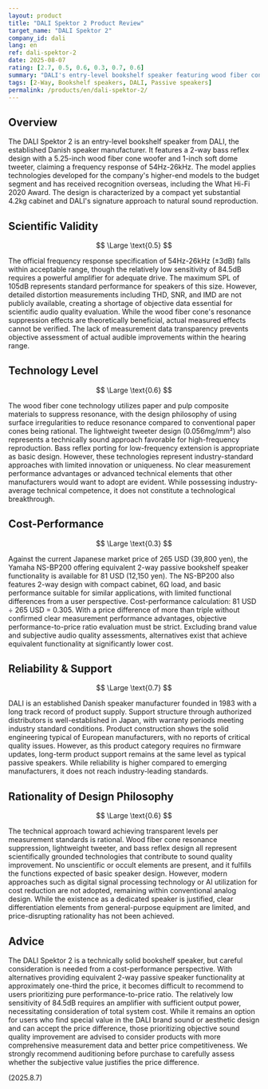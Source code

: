```yaml
---
layout: product
title: "DALI Spektor 2 Product Review"
target_name: "DALI Spektor 2"
company_id: dali
lang: en
ref: dali-spektor-2
date: 2025-08-07
rating: [2.7, 0.5, 0.6, 0.3, 0.7, 0.6]
summary: "DALI's entry-level bookshelf speaker featuring wood fiber cone and lightweight tweeter, though facing significant price disadvantage against equivalent lower-cost alternatives."
tags: [2-Way, Bookshelf speakers, DALI, Passive speakers]
permalink: /products/en/dali-spektor-2/
---
```

## Overview

The DALI Spektor 2 is an entry-level bookshelf speaker from DALI, the established Danish speaker manufacturer. It features a 2-way bass reflex design with a 5.25-inch wood fiber cone woofer and 1-inch soft dome tweeter, claiming a frequency response of 54Hz-26kHz. The model applies technologies developed for the company's higher-end models to the budget segment and has received recognition overseas, including the What Hi-Fi 2020 Award. The design is characterized by a compact yet substantial 4.2kg cabinet and DALI's signature approach to natural sound reproduction.

## Scientific Validity

$$ \Large \text{0.5} $$

The official frequency response specification of 54Hz-26kHz (±3dB) falls within acceptable range, though the relatively low sensitivity of 84.5dB requires a powerful amplifier for adequate drive. The maximum SPL of 105dB represents standard performance for speakers of this size. However, detailed distortion measurements including THD, SNR, and IMD are not publicly available, creating a shortage of objective data essential for scientific audio quality evaluation. While the wood fiber cone's resonance suppression effects are theoretically beneficial, actual measured effects cannot be verified. The lack of measurement data transparency prevents objective assessment of actual audible improvements within the hearing range.

## Technology Level

$$ \Large \text{0.6} $$

The wood fiber cone technology utilizes paper and pulp composite materials to suppress resonance, with the design philosophy of using surface irregularities to reduce resonance compared to conventional paper cones being rational. The lightweight tweeter design (0.056mg/mm²) also represents a technically sound approach favorable for high-frequency reproduction. Bass reflex porting for low-frequency extension is appropriate as basic design. However, these technologies represent industry-standard approaches with limited innovation or uniqueness. No clear measurement performance advantages or advanced technical elements that other manufacturers would want to adopt are evident. While possessing industry-average technical competence, it does not constitute a technological breakthrough.

## Cost-Performance

$$ \Large \text{0.3} $$

Against the current Japanese market price of 265 USD (39,800 yen), the Yamaha NS-BP200 offering equivalent 2-way passive bookshelf speaker functionality is available for 81 USD (12,150 yen). The NS-BP200 also features 2-way design with compact cabinet, 6Ω load, and basic performance suitable for similar applications, with limited functional differences from a user perspective. Cost-performance calculation: 81 USD ÷ 265 USD = 0.305. With a price difference of more than triple without confirmed clear measurement performance advantages, objective performance-to-price ratio evaluation must be strict. Excluding brand value and subjective audio quality assessments, alternatives exist that achieve equivalent functionality at significantly lower cost.

## Reliability & Support

$$ \Large \text{0.7} $$

DALI is an established Danish speaker manufacturer founded in 1983 with a long track record of product supply. Support structure through authorized distributors is well-established in Japan, with warranty periods meeting industry standard conditions. Product construction shows the solid engineering typical of European manufacturers, with no reports of critical quality issues. However, as this product category requires no firmware updates, long-term product support remains at the same level as typical passive speakers. While reliability is higher compared to emerging manufacturers, it does not reach industry-leading standards.

## Rationality of Design Philosophy

$$ \Large \text{0.6} $$

The technical approach toward achieving transparent levels per measurement standards is rational. Wood fiber cone resonance suppression, lightweight tweeter, and bass reflex design all represent scientifically grounded technologies that contribute to sound quality improvement. No unscientific or occult elements are present, and it fulfills the functions expected of basic speaker design. However, modern approaches such as digital signal processing technology or AI utilization for cost reduction are not adopted, remaining within conventional analog design. While the existence as a dedicated speaker is justified, clear differentiation elements from general-purpose equipment are limited, and price-disrupting rationality has not been achieved.

## Advice

The DALI Spektor 2 is a technically solid bookshelf speaker, but careful consideration is needed from a cost-performance perspective. With alternatives providing equivalent 2-way passive speaker functionality at approximately one-third the price, it becomes difficult to recommend to users prioritizing pure performance-to-price ratio. The relatively low sensitivity of 84.5dB requires an amplifier with sufficient output power, necessitating consideration of total system cost. While it remains an option for users who find special value in the DALI brand sound or aesthetic design and can accept the price difference, those prioritizing objective sound quality improvement are advised to consider products with more comprehensive measurement data and better price competitiveness. We strongly recommend auditioning before purchase to carefully assess whether the subjective value justifies the price difference.

(2025.8.7)
